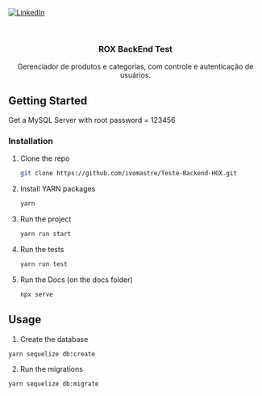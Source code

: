[![LinkedIn][linkedin-shield]][linkedin-url]

<!-- PROJECT LOGO -->
<br />
<p align="center">
  <h3 align="center">ROX BackEnd Test</h3>

  <p align="center">
    Gerenciador de produtos e categorias, com controle e autenticação de usuários.
    <br />
  </p>
</p>

## Getting Started

Get a MySQL Server with root password = 123456

### Installation

1.  Clone the repo
    ```sh
    git clone https://github.com/ivomastre/Teste-Backend-HOX.git
    ```
2.  Install YARN packages
    ```sh
    yarn
    ```
3.  Run the project
    ```sh
    yarn run start
    ```
4.  Run the tests
    ```sh
    yarn run test
    ```
5.  Run the Docs (on the docs folder)
    ```sh
    npx serve
    ```

<!-- USAGE EXAMPLES -->

## Usage

1. Create the database

```sh
yarn sequelize db:create
```

2. Run the migrations

```sh
yarn sequelize db:migrate
```

<!-- ROADMAP -->

[linkedin-shield]: https://img.shields.io/badge/-LinkedIn-black.svg?style=for-the-badge&logo=linkedin&colorB=555
[linkedin-url]: https://www.linkedin.com/in/ivo-augusto-wanderley-de-paiva-5ba905206/
